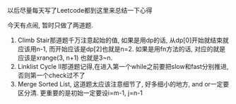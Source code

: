 以后尽量每天写了Leetcode都到这里来总结一下心得

今天有点闹, 暂时只做了两道题.

1. Climb Stair那道题千万注意起始的值, 如果是用dp的话, 从dp[0]开始就结束就应该用n-1, 而开始应该是dp[2]也就是n=2. 如果是用fn方法的话, 对应的就是应该是xrange(3, n+1) 也就是3~n.
2. Linklist Cycle II那道题记得,在进入第一个while之前要把slow和fast分别推进, 否则第一个check过不了
3. Merge Sorted List, 这道题太应该注意细节了, 好多细小的地方, and or一定要区分清. 更重要的是初始一定要设i=m-1, j=n-1
